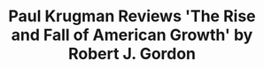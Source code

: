 ---
categories: ['economics', 'tech', 'articles', 'all_articles']
provider_display: "mobile.nytimes.com"
provider_name: "mobile.nytimes.com"
favicon_url: "http://css.nyt.com/images/icons/nyt.ico"
title: "Paul Krugman Reviews 'The Rise and Fall of American Growth' by Robert J. Gordon"
published: "2016-01-25T00:00:00"
source: http://mobile.nytimes.com/2016/01/31/books/review/the-powers-that-were.html?_r=0
thumbnail: http://static01.nyt.com/images/2016/01/31/books/review/0131-BKS-CVR/0131-BKS-CVR-thumbLarge.jpg
---